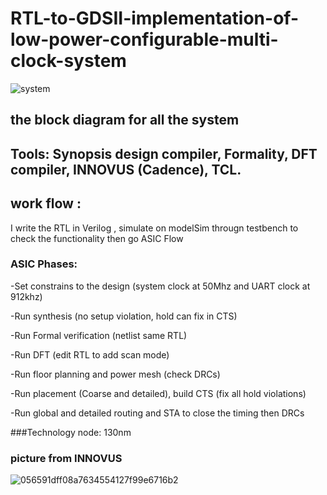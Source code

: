 # RTL-to-GDSII-implementation-of-low-power-configurable-multi-clock-system

![system](https://user-images.githubusercontent.com/111699435/209229222-9930fb92-f732-47b5-abad-f26a671a6741.PNG)
## the block diagram for all the system 

## Tools: Synopsis design compiler, Formality, DFT compiler, INNOVUS (Cadence), TCL.
## work flow :
 I write the RTL in Verilog , simulate on modelSim througn testbench to check the functionality then go ASIC Flow 

### ASIC Phases: 

-Set constrains to the design (system clock at 50Mhz and UART clock at 912khz)

-Run synthesis (no setup violation, hold can fix in CTS)

-Run Formal verification (netlist same RTL)

-Run DFT (edit RTL to add scan mode)

-Run floor planning and power mesh (check DRCs)

-Run placement (Coarse and detailed), build CTS (fix all hold violations)

-Run global and detailed routing and STA to close the timing then DRCs

###Technology node: 130nm

### picture from INNOVUS



![056591dff08a7634554127f99e6716b2](https://github.com/islam-nasser0/RTL-to-GDSII-implementation-of-low-power-configurable-multi-clock-system/assets/111699435/ec9675db-ae7a-4793-bedd-46e6f670473b)
